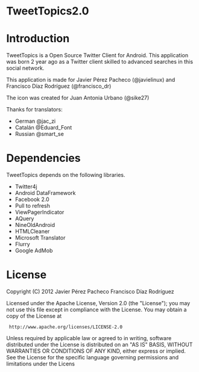 TweetTopics2.0
==============

# Introduction

TweetTopics is a Open Source Twitter Client for Android. This application was born 2 year ago 
as a Twitter client skilled to advanced searches in this social network.

This application is made for Javier Pérez Pacheco (@javielinux) and Francisco Díaz Rodríguez (@francisco_dr)

The icon was created for Juan Antonia Urbano (@sike27)

Thanks for translators:

- German @jac_zi
- Catalán @Eduard_Font
- Russian @smart_se 

# Dependencies

TweetTopics depends on the following libraries.

- Twitter4j
- Android DataFramework
- Facebook 2.0
- Pull to refresh
- ViewPagerIndicator
- AQuery
- NineOldAndroid
- HTMLCleaner
- Microsoft Translator
- Flurry 
- Google AdMob

# License

Copyright (C) 2012 
Javier Pérez Pacheco
Francisco Díaz Rodríguez

Licensed under the Apache License, Version 2.0 (the "License");
you may not use this file except in compliance with the License.
You may obtain a copy of the License at

     http://www.apache.org/licenses/LICENSE-2.0

Unless required by applicable law or agreed to in writing, software
distributed under the License is distributed on an "AS IS" BASIS,
WITHOUT WARRANTIES OR CONDITIONS OF ANY KIND, either express or implied.
See the License for the specific language governing permissions and
limitations under the Licens
